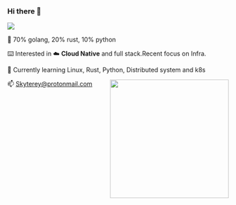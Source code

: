 ### Hi there 👋

![](https://cdn.jsdelivr.net/gh/MadFrey/homework.img/banner.png)

🙂 70% golang, 20% rust, 10% python 

⌨️ Interested in ☁️ **Cloud Native** and full stack.Recent focus on Infra. 

🌱 Currently learning Linux, Rust, Python, Distributed system and k8s


📫 Skyterey@protonmail.com
<a><img align="right" src="https://fastly.jsdelivr.net/gh/MadFrey/homework.img/spy.png"  width="270 " height="270" /></a>




<!--
**MadFrey/MadFrey** is a ✨ _special_ ✨ repository because its `README.md` (this file) appears on your GitHub profile.

Here are some ideas to get you started:

- 🔭 I’m currently working on ...
- 🌱 I’m currently learning algorithm...
- 👯 I’m looking to collaborate on ...
- 🤔 I’m looking for help with ...
- 💬 Ask me about ...
- 📫 How to reach me: ...
- 😄 Pronouns: ...
- ⚡ Fun fact: ...
-->
